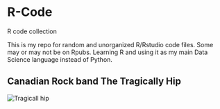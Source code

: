# R-Code

R code collection

This is my repo for random and unorganized R/Rstudio code files. Some may or may not be on Rpubs. Learning R and using it as my 
main Data Science language instead of Python.

## Canadian Rock band The Tragically Hip 
![Tragicall hip](https://user-images.githubusercontent.com/55933131/136277097-d745a96e-cd61-473f-8779-1f0d119a63c0.png)
